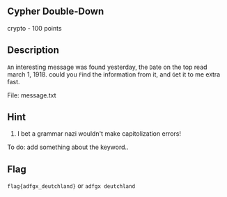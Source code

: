 ## Cypher Double-Down
crypto - 100 points

Description
------------
`A`n interesting message was found yesterday, the `D`ate on the top read march 1, 1918. could you `F`ind the information from it, and `G`et it to me e`X`tra fast.

File: message.txt


Hint
------------
1. I bet a grammar nazi wouldn't make capitolization errors!

To do: add something about the keyword..

Flag
------------
`flag{adfgx_deutchland}` or `adfgx deutchland`
